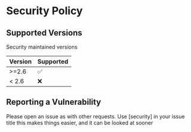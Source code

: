 # Security Policy

## Supported Versions

Security maintained versions

| Version | Supported          |
|---------|--------------------|
| >=2.6   | :white_check_mark: |
| < 2.6   | :x:                |

## Reporting a Vulnerability

Please open an issue as with other requests.
Use [security] in your issue title this makes things easier, and it can be looked at sooner
